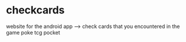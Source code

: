 # checkcards
website for the android app --> check cards that you encountered in the game poke tcg pocket
